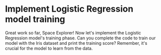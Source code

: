 # Implement Logistic Regression model training

Great work so far, Space Explorer! Now let's implement the Logistic Regression model's training phase. Can you complete the code to train our model with the Iris dataset and print the training score? Remember, it's crucial for the model to learn from the data.